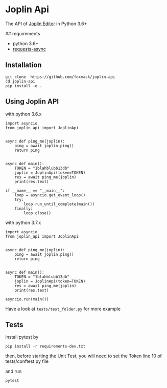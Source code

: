 # Joplin Api

The API of [Joplin Editor](https://joplinapp.org/) in Python 3.6+

## requirements

* python 3.6+
* [requests-async](https://github.com/encode/requests-async)

## Installation 

```
git clone  https://github.com/foxmask/joplin-api
cd joplin-api 
pip install -e .
```

## Using Joplin API

with python 3.6.x
```
import asyncio
from joplin_api import JoplinApi


async def ping_me(joplin):
    ping = await joplin.ping()
    return ping


async def main():
    TOKEN = "1blahblubb13db"
    joplin = JoplinApi(token=TOKEN)
    res = await ping_me(joplin)
    print(res.text)

if __name__ == "__main__":
    loop = asyncio.get_event_loop()
    try:
        loop.run_until_complete(main())
    finally:
        loop.close()
```

with python 3.7.x

```
import asyncio
from joplin_api import JoplinApi


async def ping_me(joplin):
    ping = await joplin.ping()
    return ping


async def main():
    TOKEN = "1blahblubb13db"
    joplin = JoplinApi(token=TOKEN)
    res = await ping_me(joplin)
    print(res.text)

asyncio.run(main())
```

Have a look at `tests/test_folder.py` for more example

## Tests

install pytest by 
```
pip install -r requirements-dev.txt
```
then, before starting the Unit Test, you will need to set the Token line 10 of tests/conftest.py file

and run
```bash
pytest
``` 

